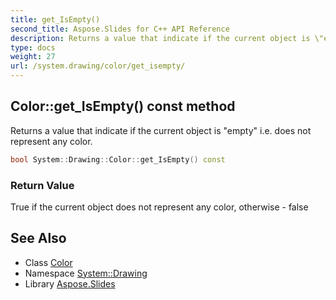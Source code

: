 ```yaml
---
title: get_IsEmpty()
second_title: Aspose.Slides for C++ API Reference
description: Returns a value that indicate if the current object is \"empty\" i.e. does not represent any color.
type: docs
weight: 27
url: /system.drawing/color/get_isempty/
---
```

## Color::get_IsEmpty() const method


Returns a value that indicate if the current object is \"empty\" i.e. does not represent any color.

```cpp
bool System::Drawing::Color::get_IsEmpty() const
```


### Return Value

True if the current object does not represent any color, otherwise - false

## See Also

* Class [Color](../)
* Namespace [System::Drawing](../../)
* Library [Aspose.Slides](../../../)